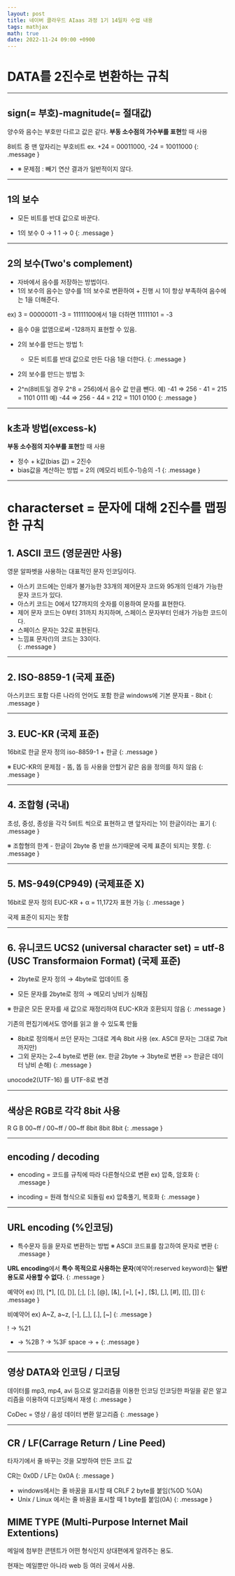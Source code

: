 ```yaml
---
layout: post
title: 네이버 클라우드 AIaas 과정 1기 14일차 수업 내용
tags: mathjax
math: true
date: 2022-11-24 09:00 +0900
---
```


# DATA를 2진수로 변환하는 규칙

---
## sign(= 부호)-magnitude(= 절대값)

양수와 음수는 부호만 다르고 값은 같다.
**부동 소수점의 가수부를 표현**할 때 사용

8비트 중 맨 앞자리는 부호비트
ex. +24 = 00011000, -24 = 10011000
{: .message }

- ※ 문제점 : 빼기 연산 결과가 일반적이지 않다.

---
## 1의 보수

- 모든 비트를 반대 값으로 바꾼다.

- 1의 보수
0 → 1
1 → 0
{: .message }

---
## 2의 보수(Two's complement)

- 자바에서 음수를 저장하는 방법이다.
- 1의 보수의 음수는 양수를 1의 보수로 변환하여 + 진행 시
  1이 항상 부족하여 음수에는 1을 더해준다.

ex) 3 = 00000011 -3 = 11111100에서 1을 더하면 11111101 = -3
- 음수 0을 없앰으로써 -128까지 표현할 수 있음.
- 2의 보수를 만드는 방법 1:
  - 모든 비트를 반대 값으로 만든 다음 1을 더한다.
{: .message }

- 2의 보수를 만드는 방법 3:
 - 2^n(8비트일 경우 2^8 = 256)에서 음수 값 만큼 뺀다.
   예) -41 => 256 - 41 = 215 = 1101 0111
   예) -44 => 256 - 44 = 212 = 1101 0100
{: .message }

---
## k초과 방법(excess-k)

**부동 소수점의 지수부를 표현**할 때 사용

- 정수 + k값(bias 값) = 2진수
- bias값을 계산하는 방법 = 2의 (메모리 비트수-1)승의 -1
{: .message }


---
# characterset = 문자에 대해 2진수를 맵핑한 규칙

## 1. ASCII 코드 (영문권만 사용)

영문 알파벳을 사용하는 대표적인 문자 인코딩이다.

- 아스키 코드에는 인쇄가 불가능한 33개의 제어문자 코드와 95개의 인쇄가 가능한 문자 코드가 있다. 
- 아스키 코드는 0에서 127까지의 숫자를 이용하여 문자를 표현한다.<br>
- 제어 문자 코드는 0부터 31까지 차지하며, 스페이스 문자부터 인쇄가 가능한 코드이다.<br>
- 스페이스 문자는 32로 표현된다.<br>
- 느낌표 문자(!)의 코드는 33이다.<br>
{: .message }

---
## 2. ISO-8859-1 (국제 표준)

아스키코드 포함 다른 나라의 언어도 포함
한글 windows에 기본 문자표 - 8bit
{: .message }

---
## 3. EUC-KR (국제 표준)

16bit로 한글 문자 정의
iso-8859-1 + 한글
{: .message }

※ EUC-KR의 문제점 - 똠, 똡 등 사용을 안할거 같은 음을 정의를 하지 않음
{: .message }

---
## 4. 조합형 (국내)

초성, 중성, 종성을 각각 5비트 씩으로 표현하고 맨 앞자리는 1이 한글이라는 표기
{: .message }

※ 조합형의 한계 - 한글이 2byte 중 반을 쓰기때문에 국제 표준이 되지는 못함.
{: .message }

---
## 5. MS-949(CP949) (국제표준 X)

16bit로 문자 정의
EUC-KR + α = 11,172자 표현 가능
{: .message }

국제 표준이 되지는 못함

---
## 6. 유니코드 UCS2 (universal character set) = utf-8 (USC Transformaion Format) (국제 표준)

- 2byte로 문자 정의 → 4byte로 업데이트 중

- 모든 문자를 2byte로 정의 → 메모리 낭비가 심해짐

※ 한글은 모든 문자를 새 값으로 재정리하여 EUC-KR과 호환되지 않음
{: .message }

기존의 편집기에서도 영어를 읽고 쓸 수 있도록 만듦

- 8bit로 정의해서 쓰던 문자는 그대로 계속 8bit 사용
  (ex. ASCII 문자는 그대로 7bit까지만)
- 그외 문자는 2~4 byte로 변환
  (ex. 한글 2byte → 3byte로 변환 => 한글은 데이터 낭비 손해)
{: .message }

unocode2(UTF-16) 를 UTF-8로 변경

---
## 색상은 RGB로 각각 8bit 사용

  R       G       B
00~ff / 00~ff / 00~ff
 8bit   8bit    8bit
{: .message }

---
## encoding / decoding

- encoding = 코드를 규칙에 따라 다른형식으로 변환
ex) 압축, 암호화
{: .message }

- incoding = 원래 형식으로 되돌림
 ex) 압축풀기, 복호화
{: .message }

---
## URL encoding (%인코딩)

- 특수문자 등을 문자로 변환하는 방법
※ ASCII 코드표를 참고하여 문자로 변환
{: .message }

**URL encoding**에서 **특수 목적으로 사용하는 문자**(예약어:reserved keyword)는
**일반 용도로 사용할 수 없다.**
{: .message }

예약어 ex) [!], [*], [(], [)], [;], [:], [@], [&], [=], [+] , [$], [,], [#], [[], []]
{: .message }

비예약어 ex) A~Z, a~z, [-], [_], [.], [~]
{: .message }

! → %21
+ → %2B
? → %3F
space → +
{: .message }

---
## 영상 DATA와 인코딩 / 디코딩

데이터를 mp3, mp4, avi 등으로 알고리즘을 이용한 인코딩
인코딩한 파일을 같은 알고리즘을 이용하여 디코딩해서 재생
{: .message }

CoDec = 영상 / 음성 데이터 변환 알고리즘
{: .message }

---
## CR / LF(Carrage Return / Line Peed)

타자기에서 줄 바꾸는 것을 모방하여 만든 코드 값

CR는 0x0D / LF는 0x0A
{: .message }

- windows에서는 줄 바꿈을 표시할 때 CRLF 2 byte를 붙임(%0D %0A)
- Unix / Linux 에서는 줄 바꿈을 표시할 때 1 byte를 붙임(0A)
{: .message }

## MIME TYPE (Multi-Purpose Internet Mail Extentions)

메일에 첨부한 콘텐트가 어떤 형식인지 상대편에게 알려주는 용도.

현재는 메일뿐만 아니라 web 등 여러 곳에서 사용.




